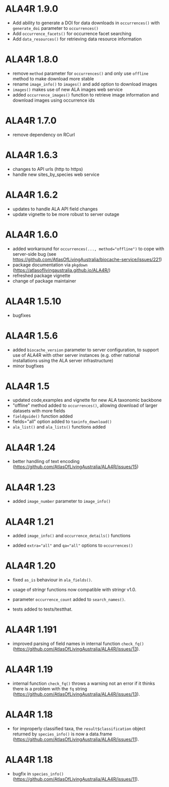 # ALA4R 1.9.0
* Add ability to generate a DOI for data downloads in `occurrences()` with `generate_doi` parameter to `occurrences()`
* Add `occurrence_facets()` for occurrence facet searching
* Add `data_resources()` for retrieving data resource information

# ALA4R 1.8.0
* remove `method` parameter for `occurrences()` and only use `offline` method to make download more stable
* rename `image_info()` to `images()` and add option to download images
* `images()` makes use of new ALA images web service
* added `occurrence_images()` function to retrieve image information and download images using occurrence ids

# ALA4R 1.7.0
* remove dependency on RCurl 

# ALA4R 1.6.3
* changes to API urls (http to https)
* handle new sites_by_species web service

# ALA4R 1.6.2
* updates to handle ALA API field changes
* update vignette to be more robust to server outage

# ALA4R 1.6.0
* added workaround for `occurrences(..., method="offline")` to cope with server-side bug (see https://github.com/AtlasOfLivingAustralia/biocache-service/issues/221)
* package documentation via `pkgdown` (https://atlasoflivingaustralia.github.io/ALA4R/)
* refreshed package vignette
* change of package maintainer

# ALA4R 1.5.10
* bugfixes

# ALA4R 1.5.6
* added `biocache_version` parameter to server configuration, to support use of ALA4R with other server instances (e.g. other national installations using the ALA server infrastructure) 
* minor bugfixes

# ALA4R 1.5

* updated code,examples and vignette for new ALA taxonomic backbone
* "offline" method added to `occurrences()`, allowing download of larger datasets with more fields
* `fieldguide()` function added
* fields="all" option added to `taxinfo_download()`
* `ala_list()` and `ala_lists()` functions added

# ALA4R 1.24

* better handling of text encoding (https://github.com/AtlasOfLivingAustralia/ALA4R/issues/15)

# ALA4R 1.23

* added `image_number` parameter to `image_info()`

# ALA4R 1.21

* added `image_info()` and `occurrence_details()` functions

* added `extra="all"` and `qa="all"` options to `occurrences()`

# ALA4R 1.20

* fixed `as_is` behaviour in `ala_fields()`.

* usage of stringr functions now compatible with stringr v1.0.

* parameter `occurrence_count` added to `search_names()`.

* tests added to tests/testthat.

# ALA4R 1.191

* improved parsing of field names in internal function `check_fq()` (https://github.com/AtlasOfLivingAustralia/ALA4R/issues/13).

# ALA4R 1.19

* internal function `check_fq()` throws a warning not an error if it thinks there is a problem with the `fq` string (https://github.com/AtlasOfLivingAustralia/ALA4R/issues/13).

# ALA4R 1.18

* for improperly classified taxa, the `result$classification` object returned by `species_info()` is now a data.frame (https://github.com/AtlasOfLivingAustralia/ALA4R/issues/11).

# ALA4R 1.18

* bugfix in `species_info()` (https://github.com/AtlasOfLivingAustralia/ALA4R/issues/11).
